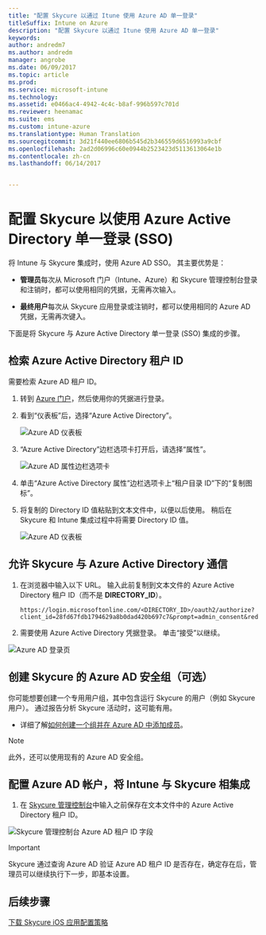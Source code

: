 ```yaml
---
title: "配置 Skycure 以通过 Itune 使用 Azure AD 单一登录"
titleSuffix: Intune on Azure
description: "配置 Skycure 以通过 Itune 使用 Azure AD 单一登录"
keywords: 
author: andredm7
ms.author: andredm
manager: angrobe
ms.date: 06/09/2017
ms.topic: article
ms.prod: 
ms.service: microsoft-intune
ms.technology: 
ms.assetid: e0466ac4-4942-4c4c-b8af-996b597c701d
ms.reviewer: heenamac
ms.suite: ems
ms.custom: intune-azure
ms.translationtype: Human Translation
ms.sourcegitcommit: 3d21f440ee6806b545d2b346559d6516993a9cbf
ms.openlocfilehash: 2ad2d06996c60e0944b2523423d5113613064e1b
ms.contentlocale: zh-cn
ms.lasthandoff: 06/14/2017


---
```


# <a name="configure-skycure-to-use-azure-active-directory-single-sign-on-sso"></a>配置 Skycure 以使用 Azure Active Directory 单一登录 (SSO)

将 Intune 与 Skycure 集成时，使用 Azure AD SSO。 其主要优势是：

-   **管理员**每次从 Microsoft 门户（Intune、Azure）和 Skycure 管理控制台登录和注销时，都可以使用相同的凭据，无需再次输入。

-   **最终用户**每次从 Skycure 应用登录或注销时，都可以使用相同的 Azure AD 凭据，无需再次键入。

下面是将 Skycure 与 Azure Active Directory 单一登录 (SSO) 集成的步骤。

## <a name="to-retrieve-the-azure-active-directory-tenant-id"></a>检索 Azure Active Directory 租户 ID

需要检索 Azure AD 租户 ID。

1.  转到 [Azure 门户](https://portal.azure.com/)，然后使用你的凭据进行登录。

2.  看到“仪表板”后，选择“Azure Active Directory”。

    ![Azure AD 仪表板](./media/skycure-sso-1.png)

3.  “Azure Active Directory”边栏选项卡打开后，请选择“属性”。

    ![Azure AD 属性边栏选项卡](./media/skycure-sso-2.png)

4.  单击“Azure Active Directory 属性”边栏选项卡上“租户目录 ID”下的“复制图标”。

5. 将复制的 Directory ID 值粘贴到文本文件中，以便以后使用。 稍后在 Skycure 和 Intune 集成过程中将需要 Directory ID 值。

    ![Azure AD 仪表板](./media/skycure-sso-3.png)

## <a name="allow-skycure-to-communicate-with-azure-active-directory"></a>允许 Skycure 与 Azure Active Directory 通信

1.  在浏览器中输入以下 URL。 输入此前复制到文本文件的 Azure Active Directory 租户 ID（而不是 **DIRECTORY_ID**）。

        https://login.microsoftonline.com/<DIRECTORY_ID>/oauth2/authorize?client_id=28fd67fdb1794629a8b0dad420b697c7&prompt=admin_consent&redirect_uri=https%3A%2F%2Fmc.skycure.com%2Fapi%2Fexternal%2Fmdm%2Faad_app_consent%2Fmanagement_callback&response_type=code

2.  需要使用 Azure Active Directory 凭据登录。 单击“接受”以继续。

![Azure AD 登录页](./media/skycure-sso-4.png)

## <a name="create-an-azure-ad-security-group-for-skycure-optional"></a>创建 Skycure 的 Azure AD 安全组（可选）

你可能想要创建一个专用用户组，其中包含运行 Skycure 的用户（例如 Skycure 用户）。 通过报告分析 Skycure 活动时，这可能有用。

-   详细了解[如何创建一个组并在 Azure AD 中添加成员](https://docs.microsoft.com/azure/active-directory/active-directory-groups-create-azure-portal)。

> [!NOTE] 
> 此外，还可以使用现有的 Azure AD 安全组。

## <a name="configure-the-azure-ad-account-to-integrate-intune-with-skycure"></a>配置 Azure AD 帐户，将 Intune 与 Skycure 相集成

1.  在 [Skycure 管理控制台](https://aad.skycure.com/)中输入之前保存在文本文件中的 Azure Active Directory 租户 ID。

![Skycure 管理控制台 Azure AD 租户 ID 字段](./media/skycure-sso-5.png)

> [!IMPORTANT] 
> Skycure 通过查询 Azure AD 验证 Azure AD 租户 ID 是否存在，确定存在后，管理员可以继续执行下一步，即基本设置。

## <a name="next-steps"></a>后续步骤

[下载 Skycure iOS 应用配置策略](skycure-ios-app-configuration-policy-download.md)

